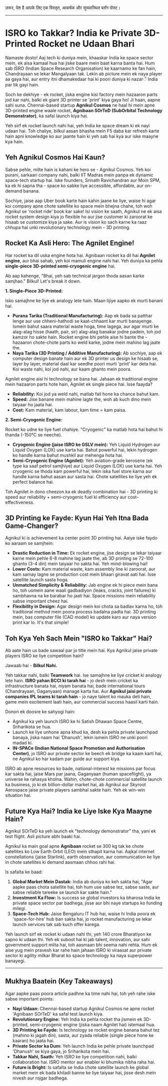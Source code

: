 ज़रूर, पेश है आपके लिए एक विस्तृत, आकर्षक और सुव्यवस्थित ब्लॉग पोस्ट।

***

# ISRO ko Takkar? India ke Private 3D-Printed Rocket ne Udaan Bhari

Namaste dosto! Aaj tech ki duniya mein, khaaskar India ke space sector mein, ek aisa kamaal hua hai jiske baare mein baat karna banta hai. Hum sab ISRO (Indian Space Research Organisation) ke kaarnamo ke fan hain, Chandrayaan se lekar Mangalyaan tak. Lekin ab picture mein ek naya player aa gaya hai, aur entry itni dhamakedaar hai ki poori duniya ki nazarें India par tik gayi hain.

Soch ke dekhiye - ek rocket, jiska engine kisi factory mein hazaaron parts jod kar nahi, balki ek giant 3D printer se 'print' kiya gaya ho! Ji haan, aapne sahi suna. Chennai-based startup **Agnikul Cosmos** ne haal hi mein apne 3D-printed engine waale rocket, **Agnibaan SOrTeD (SubOrbital Technology Demonstrator)**, ka safal launch kiya hai.

Yeh sirf ek rocket launch nahi hai, yeh India ke space dream ki ek nayi udaan hai. Toh chaliye, bilkul aasan bhasha mein F5 daba kar refresh karte hain apni knowledge ko aur jaante hain ki yeh sab hai kya aur iske maayne kya hain.

## Yeh Agnikul Cosmos Hai Kaun?

Sabse pehle, milte hain is kahani ke hero se - Agnikul Cosmos. Yeh koi purani, sarkaari company nahi, balki IIT Madras mein panpa ek dynamic space-tech startup hai. Iske founders, Srinath Ravichandran aur Moin SPM, ka ek hi sapna tha - space ko sabke liye accessible, affordable, aur on-demand banana.

Sochiye, jaise aap Uber book karte hain kahin jaane ke liye, waise hi agar koi company apne chote satellite ko space mein bhejna chahe, toh woh Agnikul se 'rocket ride' book kar sake! Isi vision ke saath, Agnikul ne ek aisa rocket system design kiya jo flexible ho aur jise customer ki zaroorat ke hisaab se customize kiya ja sake. Aur is vision ko sach karne ka raaz chhupa hai unki revolutionary technology mein - 3D printing.

## Rocket Ka Asli Hero: The Agnilet Engine!

Har rocket ka dil uska engine hota hai. Agnibaan rocket ka dil hai **Agnilet engine**, aur bhai sahab, yeh koi mamuli engine nahi hai. Yeh duniya ka pehla **single-piece 3D-printed semi-cryogenic engine** hai.

Ab aap kahenge, "Bhai, yeh sab technical jargon thoda aasan karke samjhao." Bilkul! Let's break it down.

**1. Single-Piece 3D-Printed:**

Isko samajhne ke liye ek analogy lete hain. Maan lijiye aapko ek murti banani hai.
*   **Purana Tarika (Traditional Manufacturing):** Aap ek bada sa patthar lenge aur use chheni-hathodi se kaat-chhaant kar murti banayenge. Ismein bahut saara material waste hoga, time lagega, aur agar murti ke alag-alag hisse (haath, pair, sir) alag-alag banakar jodne padein, toh jod kamzor ho sakte hain. Rocket engine bhi pehle aise hi bante the - hazaaron chote-chote parts ko weld karke, jodne mein mahino lag jaate the.
*   **Naya Tarika (3D Printing / Additive Manufacturing):** Ab sochiye, aap ek computer design banate hain aur ek 3D printer us design ke hisaab se, layer by layer, material daal kar seedhe poori murti 'print' kar deta hai. Koi waste nahi, koi jod nahi, aur kaam ghanto mein poora.

Agnilet engine aisi hi technology se bana hai. Jahaan ek traditional engine mein hazaaron parts hote hain, Agnilet ek single piece hai. Isse faayda?
-   **Reliability:** Koi jod ya weld nahi, matlab fail hone ka chance bahut kam.
-   **Speed:** Jise banane mein mahine lagte the, woh ab kuch dino mein taiyaar ho jaata hai.
-   **Cost:** Kam material, kam labour, kam time = kam paisa.

**2. Semi-Cryogenic Engine:**

Rocket ko udne ke liye fuel chahiye. "Cryogenic" ka matlab hota hai bahut hi thanda (-150°C se neeche).
-   **Cryogenic Engine (jaise ISRO ke GSLV mein):** Yeh Liquid Hydrogen aur Liquid Oxygen (LOX) use karta hai. Bahut powerful hai, lekin hydrogen ko handle karna bahut mushkil aur mehenga hota hai.
-   **Semi-Cryogenic Engine (Agnilet):** Yeh aviation-grade kerosene (ek type ka saaf petrol samjhiye) aur Liquid Oxygen (LOX) use karta hai. Yeh cryogenic se thoda kam powerful hai, lekin iska fuel store karna aur handle karna bahut aasan aur sasta hai. Chote satellites ke liye yeh ek perfect balance hai.

Toh Agnilet in dono cheezon ka ek deadly combination hai - 3D printing ki speed aur reliability + semi-cryogenic fuel ki efficiency aur cost-effectiveness.

## 3D Printing ke Fayde: Kyun Hai Yeh Itna Bada Game-Changer?

Agnikul ki is achievement ka center point 3D printing hai. Aaiye iske faydo ko aaraam se samjhein:

-   **Drastic Reduction in Time:** Ek rocket engine, jise design se lekar taiyaar karne mein pehle 6-8 mahine lag jaate the, ab 3D printing se 72-100 ghanto (3-4 din) mein taiyaar ho sakta hai. Yeh mind-blowing hai!
-   **Lower Costs:** Kam material waste, kam assembly line ki zaroorat, aur kam samay lagne se production cost mein bhaari giravat aati hai. Isse satellite launch sasta hoga.
-   **Unmatched Simplicity & Reliability:** Jab engine ek hi piece mein bana ho, toh usmein aane waali gadbadiyon (leaks, cracks, joint failures) ki sambhavna na ke barabar ho jaati hai. Space missions mein reliability sabse important cheez hai.
-   **Flexibility in Design:** Agar design mein koi chota sa badlav karna ho, toh traditional method mein poora process badalna padta hai. 3D printing mein, bas computer file (CAD model) ko update karo aur naya version print kar lo. It's that simple!

## Toh Kya Yeh Sach Mein "ISRO ko Takkar" Hai?

Ab aate hain us bade sawaal par jo title mein hai. Kya Agnikul jaise private players ISRO ke liye competition hain?

Jawaab hai - **Bilkul Nahi.**

Yeh takkar nahi, balki **Teamwork** hai. Ise samajhne ke liye cricket ki analogy lete hain. **ISRO yahan BCCI ki tarah hai** - jo desh mein cricket ka infrastructure banata hai, niyam banata hai, bade international tours (Chandrayaan, Gaganyaan) manage karta hai. Aur **Agnikul jaisi private companies IPL teams ki tarah hain** - jo naye talent ko mauka deti hain, game mein excitement laati hain, aur commercial success haasil karti hain.

Donon ek doosre ke sahyogi hain:
*   Agnikul ka yeh launch ISRO ke hi Satish Dhawan Space Centre, Sriharikota se hua.
*   Launch ke liye unhone apna khud ka, desh ka pehla private launchpad banaya, jiska naam hai 'Dhanush', lekin ismein ISRO ne unki poori madad ki.
*   **IN-SPACe (Indian National Space Promotion and Authorisation Center)**, jo ISRO aur private sector ke beech ek bridge ka kaam karti hai, ne Agnikul ko har kadam par guide aur support kiya.

ISRO ab apne resources ko bade, national-interest ke missions par focus kar sakta hai, jaise Mars par jaana, Gaganyaan (human spaceflight), ya universe ke rahasya kholna. Wahin, chote-chote commercial satellite launch ka business, jo ki ek billion-dollar market hai, ab Agnikul aur Skyroot Aerospace jaise private players sambhal sakte hain. Yeh ek win-win situation hai.

## Future Kya Hai? India ke Liye Iske Kya Maayne Hain?

Agnikul SOrTeD ka yeh launch ek "technology demonstrator" tha, yani ek test flight. Asli picture abhi baaki hai.

Agnikul ka main goal apne **Agnibaan** rocket se 300 kg tak ke chote satellites ko Low Earth Orbit (LEO) mein sthapit karna hai. Aajkal internet constellations (jaise Starlink), earth observation, aur communication ke liye in chote satellites ki demand aasmaan chhoo rahi hai.

Is safalta ke baad:
1.  **Global Market Mein Dastak:** India ab duniya ko keh sakta hai, "Agar aapke paas chota satellite hai, toh hum use sabse tez, sabse saste, aur sabse reliable tareeke se launch kar sakte hain."
2.  **Investment Ka Flow:** Is success se global investors ka bharosa India ke private space sector par badhega, jisse aur bhi naye startups ko funding milegi.
3.  **Space-Tech Hub:** Jaise Bengaluru IT hub hai, waise hi India poora ek 'space-for-hire' hub ban sakta hai, jo rocket manufacturing se lekar launch services tak sab kuch offer karega.

Yeh launch sirf ek rocket ki udaan nahi thi, yeh 140 crore Bharatiyon ke sapno ki udaan thi. Yeh ek suboot hai ki jab talent, innovation, aur sahi government support milta hai, toh aasmaan bhi seema nahi rehta. Hum ek aise yug mein pravesh kar rahe hain jahaan ISRO ki viraasat aur private sector ki agility milkar Bharat ko space technology ka naya superpower banayegi.

---

## Mukhya Baatein (Key Takeaways)

Agar aapke paas poora article padhne ka time nahi hai, toh yeh rahe iske sabse important points:

-   **Nayi Udaan:** Chennai-based startup Agnikul Cosmos ne apne rocket 'Agnibaan SOrTeD' ka safal test launch kiya.
-   **Revolutionary Engine:** Yeh India ka pehla rocket tha jismein ek 3D-printed, semi-cryogenic engine (jiska naam Agnilet hai) istemaal hua.
-   **3D Printing ke Fayde:** Is technology se rocket engine banana bahut tez (mahino ki jagah din), sasta, aur zyada reliable (single piece hone ke kaaran) ho jaata hai.
-   **Private Sector ka Dum:** Yeh launch India ke pehle private launchpad 'Dhanush' se kiya gaya, jo Sriharikota mein hai.
-   **Takkar Nahi, Saath:** Yeh ISRO ke liye competition nahi, balki collaboration hai. ISRO mentor aur enabler ki bhumika nibha raha hai.
-   **Future is Bright:** Is safalta se India chote satellite launch ke global market mein ek bada khiladi banne ke liye taiyaar hai, jisse desh mein nivesh aur rojgar badhega.
